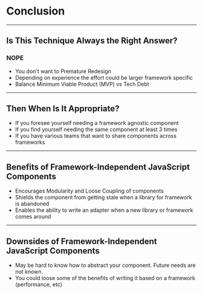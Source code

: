 # Conclusion

------

## Is This Technique Always the Right Answer?

<!-- .slide: data-title="Conclusion" data-state="somestate" -->

### NOPE <!-- .element: class="fragment blazing" -->

* You don't want to Premature Redesign<!-- .element: class="fragment" -->
* Depending on experience the effort could be larger framework specific<!-- .element: class="fragment" -->
* Balance Minimum Viable Product (MVP) vs Tech Debt<!-- .element: class="fragment" -->

------

## Then When Is It Appropriate?

<!-- .slide: data-title="Conclusion" data-state="somestate" -->

* If you foresee yourself needing a framework agnostic component<!-- .element: class="fragment" -->
* If you find yourself needing the same component at least 3 times<!-- .element: class="fragment" -->
* If you have various teams that want to share components across frameworks<!-- .element: class="fragment" -->

------

## Benefits of Framework-Independent JavaScript Components

<!-- .slide: data-title="Conclusion" data-state="somestate" -->

* Encourages Modularity and Loose Coupling of components<!-- .element: class="fragment" -->
* Shields the component from getting stale when a library for framework is abandoned<!-- .element: class="fragment" -->
* Enables the ability to write an adapter when a new library or framework comes around<!-- .element: class="fragment" -->

------

## Downsides of Framework-Independent JavaScript Components

* May be hard to know how to abstract your component. Future needs are not known.
* You could loose some of the benefits of writing it based on a framework (performance, etc)
